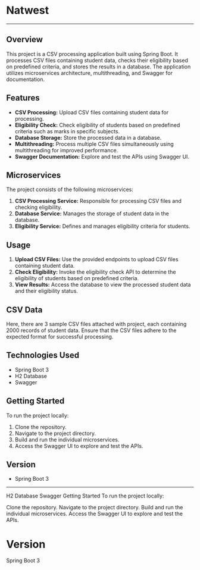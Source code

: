 # Natwest

---

## Overview
This project is a CSV processing application built using Spring Boot. It processes CSV files containing student data, checks their eligibility based on predefined criteria, and stores the results in a database. The application utilizes microservices architecture, multithreading, and Swagger for documentation.

## Features
- **CSV Processing:** Upload CSV files containing student data for processing.
- **Eligibility Check:** Check eligibility of students based on predefined criteria such as marks in specific subjects.
- **Database Storage:** Store the processed data in a database.
- **Multithreading:** Process multiple CSV files simultaneously using multithreading for improved performance.
- **Swagger Documentation:** Explore and test the APIs using Swagger UI.

## Microservices
The project consists of the following microservices:
1. **CSV Processing Service:** Responsible for processing CSV files and checking eligibility.
2. **Database Service:** Manages the storage of student data in the database.
3. **Eligibility Service:** Defines and manages eligibility criteria for students.

## Usage
1. **Upload CSV Files:** Use the provided endpoints to upload CSV files containing student data.
2. **Check Eligibility:** Invoke the eligibility check API to determine the eligibility of students based on predefined criteria.
3. **View Results:** Access the database to view the processed student data and their eligibility status.

## CSV Data
Here, there are 3 sample CSV files attached with project, each containing 2000 records of student data. Ensure that the CSV files adhere to the expected format for successful processing.

## Technologies Used
- Spring Boot 3
- H2 Database
- Swagger

## Getting Started
To run the project locally:
1. Clone the repository.
2. Navigate to the project directory.
3. Build and run the individual microservices.
4. Access the Swagger UI to explore and test the APIs.

## Version
- Spring Boot 3

---

H2 Database
Swagger
Getting Started
To run the project locally:

Clone the repository.
Navigate to the project directory.
Build and run the individual microservices.
Access the Swagger UI to explore and test the APIs.
# Version
Spring Boot 3

